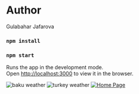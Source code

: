 # Author
Gulabahar Jafarova

### `npm install`
### `npm start`

Runs the app in the development mode.\
Open [http://localhost:3000](http://localhost:3000) to view it in the browser.

<img src="./img/baku.jpg" alt="baku weather"/>
<img src="./img/turkey.jpg" alt="turkey weather"/>
<a target="_blank" rel="noopener noreferrer" href="/jafarovagulbahar/weather-app/blob/master/src/img/baku.jpg"><img src="/jafarovagulbahar/weather-app/blob/master/src/img/baku.jpg" alt="Home Page" style="max-width:100%;"></a>